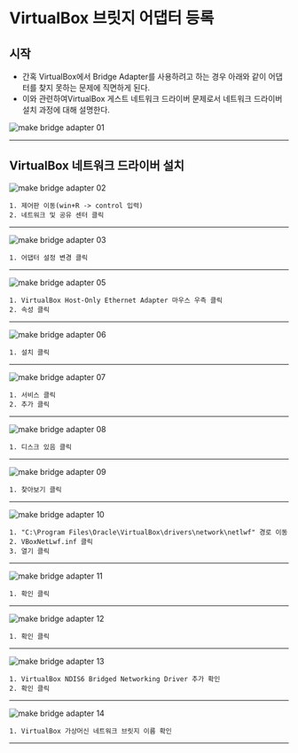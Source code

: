 # VirtualBox 브릿지 어댑터 등록

## 시작

 - 간혹 VirtualBox에서 Bridge Adapter를 사용하려고 하는 경우 아래와 같이 어댑터를 찾지 못하는 문제에 직면하게 된다.
 - 이와 관련하여VirtualBox 게스트 네트워크 드라이버 문제로서 네트워크 드라이버 설치 과정에 대해 설명한다.

<img src="https://github.com/huvso/study/blob/master/VirtualBox/03%20make%20bridge%20adapter/img/01.png?raw=true" align="center" title="make bridge adapter 01" alt="make bridge adapter 01"></img>

******************

## VirtualBox 네트워크 드라이버 설치
<img src="https://github.com/huvso/study/blob/master/VirtualBox/03%20make%20bridge%20adapter/img/02_marked.png?raw=true" align="center" title="make bridge adapter 02" alt="make bridge adapter 02"></img>
```
1. 제어판 이동(win+R -> control 입력)
2. 네트워크 및 공유 센터 클릭
```
******************

<img src="https://github.com/huvso/study/blob/master/VirtualBox/03%20make%20bridge%20adapter/img/03_marked.png?raw=true" align="center" title="make bridge adapter 03" alt="make bridge adapter 03"></img>
```
1. 어댑터 설정 변경 클릭
```
******************

<img src="https://github.com/huvso/study/blob/master/VirtualBox/03%20make%20bridge%20adapter/img/05_marked.png?raw=true" align="center" title="make bridge adapter 05" alt="make bridge adapter 05"></img>
```
1. VirtualBox Host-Only Ethernet Adapter 마우스 우측 클릭
2. 속성 클릭
```
******************

<img src="https://github.com/huvso/study/blob/master/VirtualBox/03%20make%20bridge%20adapter/img/06_marked.png?raw=true" align="center" title="make bridge adapter 06" alt="make bridge adapter 06"></img>
```
1. 설치 클릭
```
******************

<img src="https://github.com/huvso/study/blob/master/VirtualBox/03%20make%20bridge%20adapter/img/07_marked.png?raw=true" align="center" title="make bridge adapter 07" alt="make bridge adapter 07"></img>
```
1. 서비스 클릭
2. 추가 클릭
```
******************

<img src="https://github.com/huvso/study/blob/master/VirtualBox/03%20make%20bridge%20adapter/img/08_marked.png?raw=true" align="center" title="make bridge adapter 08" alt="make bridge adapter 08"></img>
```
1. 디스크 있음 클릭
```
******************

<img src="https://github.com/huvso/study/blob/master/VirtualBox/03%20make%20bridge%20adapter/img/09_marked.png?raw=true" align="center" title="make bridge adapter 09" alt="make bridge adapter 09"></img>
```
1. 찾아보기 클릭
```
******************

<img src="https://github.com/huvso/study/blob/master/VirtualBox/03%20make%20bridge%20adapter/img/10_marked.png?raw=true" align="center" title="make bridge adapter 10" alt="make bridge adapter 10"></img>
```
1. "C:\Program Files\Oracle\VirtualBox\drivers\network\netlwf" 경로 이동
2. VBoxNetLwf.inf 클릭
3. 열기 클릭
```
******************

<img src="https://github.com/huvso/study/blob/master/VirtualBox/03%20make%20bridge%20adapter/img/11_marked.png?raw=true" align="center" title="make bridge adapter 11" alt="make bridge adapter 11"></img>
```
1. 확인 클릭
```
******************

<img src="https://github.com/huvso/study/blob/master/VirtualBox/03%20make%20bridge%20adapter/img/12_marked.png?raw=true" align="center" title="make bridge adapter 12" alt="make bridge adapter 12"></img>
```
1. 확인 클릭
```
******************

<img src="https://github.com/huvso/study/blob/master/VirtualBox/03%20make%20bridge%20adapter/img/13_marked.png?raw=true" align="center" title="make bridge adapter 13" alt="make bridge adapter 13"></img>
```
1. VirtualBox NDIS6 Bridged Networking Driver 추가 확인
2. 확인 클릭
```
******************

<img src="https://github.com/huvso/study/blob/master/VirtualBox/03%20make%20bridge%20adapter/img/14_marked.png?raw=true" align="center" title="make bridge adapter 14" alt="make bridge adapter 14"></img>
```
1. VirtualBox 가상머신 네트워크 브릿지 이름 확인
```
******************